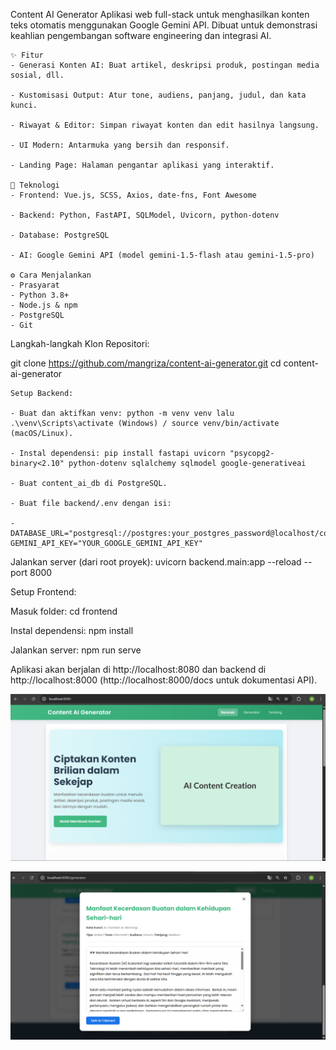 Content AI Generator
Aplikasi web full-stack untuk menghasilkan konten teks otomatis menggunakan Google Gemini API. Dibuat untuk demonstrasi keahlian pengembangan software engineering dan integrasi AI.

    ✨ Fitur
    - Generasi Konten AI: Buat artikel, deskripsi produk, postingan media sosial, dll.

    - Kustomisasi Output: Atur tone, audiens, panjang, judul, dan kata kunci.

    - Riwayat & Editor: Simpan riwayat konten dan edit hasilnya langsung.

    - UI Modern: Antarmuka yang bersih dan responsif.

    - Landing Page: Halaman pengantar aplikasi yang interaktif.

    🚀 Teknologi
    - Frontend: Vue.js, SCSS, Axios, date-fns, Font Awesome

    - Backend: Python, FastAPI, SQLModel, Uvicorn, python-dotenv

    - Database: PostgreSQL

    - AI: Google Gemini API (model gemini-1.5-flash atau gemini-1.5-pro)

    ⚙️ Cara Menjalankan
    - Prasyarat
    - Python 3.8+
    - Node.js & npm
    - PostgreSQL
    - Git

Langkah-langkah
Klon Repositori:

git clone https://github.com/mangriza/content-ai-generator.git
cd content-ai-generator


    Setup Backend:

    - Buat dan aktifkan venv: python -m venv venv lalu .\venv\Scripts\activate (Windows) / source venv/bin/activate (macOS/Linux).

    - Instal dependensi: pip install fastapi uvicorn "psycopg2-binary<2.10" python-dotenv sqlalchemy sqlmodel google-generativeai

    - Buat content_ai_db di PostgreSQL.

    - Buat file backend/.env dengan isi:

    - DATABASE_URL="postgresql://postgres:your_postgres_password@localhost/content_ai_db"
    GEMINI_API_KEY="YOUR_GOOGLE_GEMINI_API_KEY"

Jalankan server (dari root proyek): uvicorn backend.main:app --reload --port 8000

Setup Frontend:

Masuk folder: cd frontend

Instal dependensi: npm install

Jalankan server: npm run serve

Aplikasi akan berjalan di http://localhost:8080 dan backend di http://localhost:8000 (http://localhost:8000/docs untuk dokumentasi API).

![alt text](image.png)


![alt text](image-1.png)



